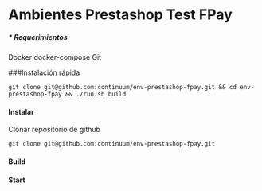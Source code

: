 # Ambientes Prestashop Test FPay

##### * Requerimientos
Docker
docker-compose
Git


###Instalación rápida

```
git clone git@github.com:continuum/env-prestashop-fpay.git && cd env-prestashop-fpay && ./run.sh build
```


#### Instalar
Clonar repositorio de github
```
git clone git@github.com:continuum/env-prestashop-fpay.git
```
#### Build
#### Start